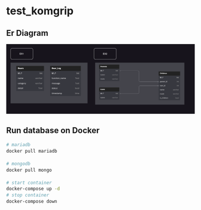 <h1>test_komgrip</h1>

<h2>Er Diagram</h2>
<img src="er diagram.png">

<h2>Run database on Docker</h2>

```bash
# mariadb
docker pull mariadb

# mongodb
docker pull mongo

# start container
docker-compose up -d
# stop container
docker-compose down
```

